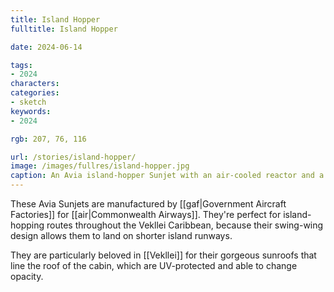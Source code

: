 ```yaml
---
title: Island Hopper
fulltitle: Island Hopper

date: 2024-06-14

tags:
- 2024
characters:
categories:
- sketch
keywords:
- 2024

rgb: 207, 76, 116

url: /stories/island-hopper/
image: /images/fullres/island-hopper.jpg
caption: An Avia island-hopper Sunjet with an air-cooled reactor and a swing wing.
---
```

These Avia Sunjets are manufactured by [[gaf|Government Aircraft Factories]] for [[air|Commonwealth Airways]]. They're perfect for island-hopping routes throughout the Vekllei Caribbean, because their swing-wing design allows them to land on shorter island runways.

They are particularly beloved in [[Vekllei]] for their gorgeous sunroofs that line the roof of the cabin, which are UV-protected and able to change opacity.